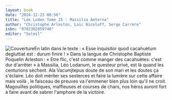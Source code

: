 ```yaml
---
layout: book
date: "2024-12-23 08:56"
title: "Léo Loden Tome 25 : Massilia Aeterna"
author: "Christophe Arleston, Loïc Nicoloff, Serge Carrère"
isbn: "9782302059740"
editor: "Soleil"
---
```

![Couverture](/img/9782302059740.jpeg)En latin dans le texte : « Esse inquisitor quod cacahuètum degluttiat est : durum finire ! » Dans la langue de Christophe Baptiste Poquelin Arleston : « Etre flic, c'est comme manger des cacahuètes: c'est dur d'arrêter » à Massilia, Léo Lodanum, le questeur privé, est là quand les centurions sèchent. Ala Vacumjtepus doute de son mari et les doutes ça s'éclaire. Léo doit mériter ses sesterces et faire la lumière sur cette affaire mais voilà , le faisceau de preuves va l'emmener bien plus loin qu'il ne croit. Magouilles politiques, maffieuses et courses de chars, nos héros auront fort à faire avant de sabrer l'amphore de la victoire.